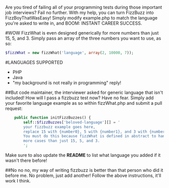 Are you tired of failing all of your programming tests during those important job interviews? Fail no further. With my help, you can turn FizzBuzz into FizzBoyThatWasEasy! Simply modify example.php to match the language you're asked to write in, and BOOM: INSTANT CAREER SUCCESS.

#WOW
FizzWhat is even designed generically for more numbers than just 15, 5, and 3. Simply pass an array of the three numbers
you want to use, as so:

```php
$fizzWhat = new fizzWhat('language', array(2, 10000, 7));
```

#LANGUAGES SUPPORTED

* PHP
* Java
* "my background is not really in programming" reply!


##But code maintainer, the interviewer asked for generic language that isn't included! How will I pass a fizzbuzz test now?
Have no fear. Simply add your favorite language example as so within fizzWhat.php and submit a pull request:

```php
	public function initFizzBuzzes() {
		self::$fizzBuzzes['beloved-language'][] = '
		your fizzbuzz example goes here,
		replace 15 with {number0}, 5 with {number1}, and 3 with {number2}.
		You must do this because fizzWhat is defined in abstract to handle
		more cases than just 15, 5, and 3.
		';
```

Make sure to also update the **README** to list what language you added if it wasn't there before! 

##No no no, my way of writing fizzbuzz is better than that person who did it before me.
No problem, just add another! Follow the above instructions, it'll work I think.


